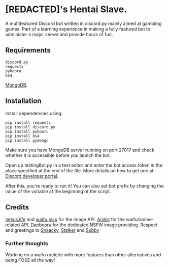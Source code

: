 # [REDACTED]'s Hentai Slave.
A multifeatured Discord bot written in discord.py mainly aimed at gambling games. Part of a learning experience in making a fully featured bot to administer a major server and provide hours of fun.

## Requirements
```
discord.py
requests
pybooru
bs4
```
[MongoDB](https://www.mongodb.com/try/download/community).



## Installation
Install dependencies using:
```
pip install requests
pip install discord.py
pip install pybooru
pip install bs4
pip install pymongo
```
Make sure you have MongoDB server running on port 27017 and check whether it is accessible before you launch the bot.

Open up testingBot.py in a text editor and enter the bot access token in the place specified at the end of the file. More details on how to get one at [Discord developer portal](https://discord.com/developers/docs/intro).

After this, you're ready to run it! You can also set bot prefix by changing the value of the variable at the beginning of the script. 


## Credits
[nekos.life](https://nekos.life) and [waifu.pics](https://waifu.pics) for the image API. [Anilist](https://anilist.co/) for the waifu/anime-related API. [Danbooru](https://danbooru.donmai.us/) for the dedicated NSFW image providing.
Respect and greetings to [Snaacky](https://github.com/snaacky), [Stalker](https://github.com/JesseyWhite) and [Subby](https://github.com/callmekory)

### Further thoughts
Working on a waifu roulette with more features than other alternatives and being FOSS all the way!
